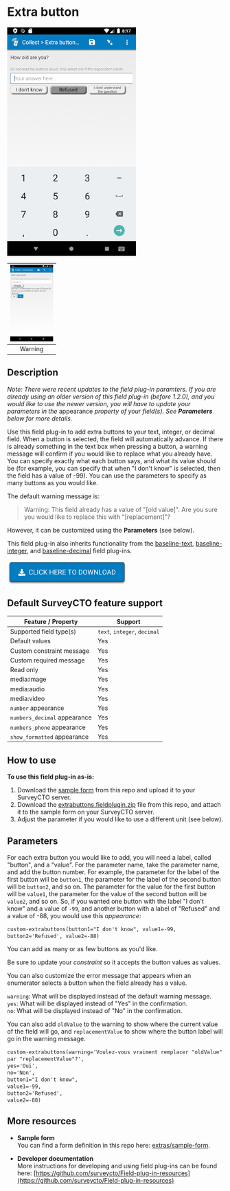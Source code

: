 # Extra button

![Category buttons](extras/extra-buttons.png)

|<img src="extras/warning-message.png" width="100px">|
|:---:|
|Warning|

## Description

*Note: There were recent updates to the field plug-in paramters. If you are already using an older version of this field plug-in (before 1.2.0), and you would like to use the newer version, you will have to update your parameters in the* appearance *property of your field(s). See **Parameters** below for more details.*

Use this field plug-in to add extra buttons to your text, integer, or decimal field. When a button is selected, the field will automatically advance. If there is already something in the text box when pressing a button, a warning message will confirm if you would like to replace what you already have. You can specify exactly what each button says, and what its value should be (for example, you can specify that when "I don't know" is selected, then the field has a value of -99). You can use the parameters to specify as many buttons as you would like.

The default warning message is:
>Warning: This field already has a value of "[old value]". Are you sure you would like to replace this with "[replacement]"?

However, it can be customized using the **Parameters** (see below).

This field plug-in also inherits functionality from the [baseline-text](https://github.com/surveycto/baseline-text), [baseline-integer](https://github.com/surveycto/baseline-integer), and [baseline-decimal](https://github.com/surveycto/baseline-decimal) field plug-ins.

[![Download now](extras/download-button.png)](https://github.com/surveycto/extra-buttons/raw/master/extrabuttons.fieldplugin.zip)

## Default SurveyCTO feature support

| Feature / Property | Support |
| --- | --- |
| Supported field type(s) | `text`, `integer`, `decimal`|
| Default values | Yes |
| Custom constraint message | Yes |
| Custom required message | Yes |
| Read only | Yes |
| media:image | Yes |
| media:audio | Yes |
| media:video | Yes |
| `number` appearance | Yes |
| `numbers_decimal` appearance | Yes |
| `numbers_phone` appearance | Yes |
| `show_formatted` appearance | Yes |

## How to use

**To use this field plug-in as-is:**

1. Download the [sample form](extras/sample-form) from this repo and upload it to your SurveyCTO server.
1. Download the [extrabuttons.fieldplugin.zip](https://github.com/surveycto/extra-buttons/raw/master/extrabuttons.fieldplugin.zip) file from this repo, and attach it to the sample form on your SurveyCTO server.
1. Adjust the parameter if you would like to use a different unit (see below).

## Parameters

For each extra button you would like to add, you will need a label, called "button", and a "value". For the parameter name, take the parameter name, and add the button number. For example, the parameter for the label of the first button will be `button1`, the parameter for the label of the second button will be `button2`, and so on. The parameter for the value for the first button will be `value1`, the parameter for the value of the second button will be `value2`, and so on. So, if you wanted one button with the label "I don't know" and a value of `-99`, and another button with a label of "Refused" and a value of -88, you would use this *appearance*:

    custom-extrabuttons(button1="I don't know", value1=-99, button2='Refused', value2=-88)

You can add as many or as few buttons as you'd like.

Be sure to update your *constraint* so it accepts the button values as values.

You can also customize the error message that appears when an enumerator selects a button when the field already has a value.

`warning`: What will be displayed instead of the default warning message.<br>
`yes`: What will be displayed instead of "Yes" in the confirmation.<br>
`no`: What will be displayed instead of "No" in the confirmation.

You can also add `oldValue` to the warning to show where the current value of the field will go, and `replacementValue` to show where the button label will go in the warning message.

    custom-extrabuttons(warning='Voulez-vous vraiment remplacer "oldValue" par "replacementValue"?',
    yes='Oui',
    no='Non',
    button1="I don't know",
    value1=-99,
    button2='Refused',
    value2=-88)

## More resources

* **Sample form**  
You can find a form definition in this repo here: [extras/sample-form](extras/sample-form).

* **Developer documentation**  
More instructions for developing and using field plug-ins can be found here: [https://github.com/surveycto/Field-plug-in-resources](https://github.com/surveycto/Field-plug-in-resources)
